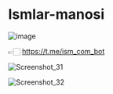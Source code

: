 # Ismlar-manosi
![image](https://user-images.githubusercontent.com/98594040/184469669-23910ca9-2523-48bf-b302-ed8316cd3a92.png)

👉🏻 https://t.me/ism_com_bot


![Screenshot_31](https://user-images.githubusercontent.com/98594040/184469814-5707a2ba-ba83-4d73-b75d-0722ef59762e.png)



![Screenshot_32](https://user-images.githubusercontent.com/98594040/184469759-4b431d6e-bbf0-4677-9515-dae678c8b92a.png)

